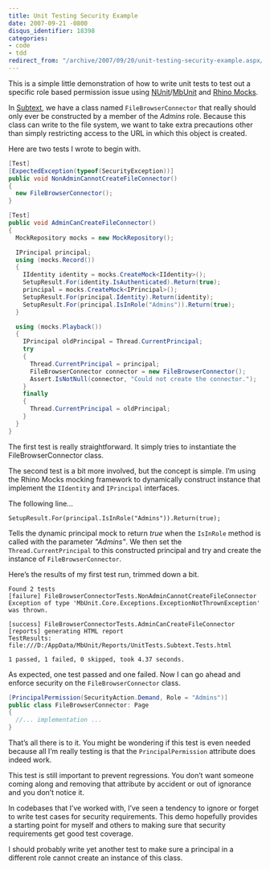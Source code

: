 ```yaml
---
title: Unit Testing Security Example
date: 2007-09-21 -0800
disqus_identifier: 18398
categories:
- code
- tdd
redirect_from: "/archive/2007/09/20/unit-testing-security-example.aspx/"
---
```


This is a simple little demonstration of how to write unit tests to test
out a specific role based permission issue using
[NUnit](http://nunit.com/ "NUnit")/[MbUnit](http://mbunit.com/ "MbUnit")
and [Rhino
Mocks](http://ayende.com/projects/rhino-mocks.aspx "Rhino Mocks mocking framework").

In [Subtext](http://subtextproject.com/ "Subtext project website"), we
have a class named `FileBrowserConnector` that really should only ever
be constructed by a member of the *Admins* role. Because this class can
write to the file system, we want to take extra precautions other than
simply restricting access to the URL in which this object is created.

Here are two tests I wrote to begin with.

```csharp
[Test]
[ExpectedException(typeof(SecurityException))]
public void NonAdminCannotCreateFileConnector()
{
  new FileBrowserConnector();
}

[Test]
public void AdminCanCreateFileConnector()
{
  MockRepository mocks = new MockRepository();

  IPrincipal principal;
  using (mocks.Record())
  {
    IIdentity identity = mocks.CreateMock<IIdentity>();
    SetupResult.For(identity.IsAuthenticated).Return(true);
    principal = mocks.CreateMock<IPrincipal>();
    SetupResult.For(principal.Identity).Return(identity);
    SetupResult.For(principal.IsInRole("Admins")).Return(true);
  }

  using (mocks.Playback())
  {
    IPrincipal oldPrincipal = Thread.CurrentPrincipal;
    try
    {
      Thread.CurrentPrincipal = principal;
      FileBrowserConnector connector = new FileBrowserConnector();
      Assert.IsNotNull(connector, "Could not create the connector.");
    }
    finally
    {
      Thread.CurrentPrincipal = oldPrincipal;
    }
  }
}
```

The first test is really straightforward. It simply tries to instantiate
the FileBrowserConnector class.

The second test is a bit more involved, but the concept is simple. I’m
using the Rhino Mocks mocking framework to dynamically construct
instance that implement the `IIdentity` and `IPrincipal` interfaces.

The following line...

`SetupResult.For(principal.IsInRole("Admins")).Return(true);`

Tells the dynamic principal mock to return *true* when the `IsInRole`
method is called with the parameter *"Admins"*. We then set the
`Thread.CurrentPrincipal` to this constructed principal and try and
create the instance of `FileBrowserConnector`.

Here’s the results of my first test run, trimmed down a bit.

    Found 2 tests
    [failure] FileBrowserConnectorTests.NonAdminCannotCreateFileConnector
    Exception of type 'MbUnit.Core.Exceptions.ExceptionNotThrownException' 
    was thrown. 

    [success] FileBrowserConnectorTests.AdminCanCreateFileConnector
    [reports] generating HTML report
    TestResults: file:///D:/AppData/MbUnit/Reports/UnitTests.Subtext.Tests.html

    1 passed, 1 failed, 0 skipped, took 4.37 seconds.

As expected, one test passed and one failed. Now I can go ahead and
enforce security on the `FileBrowserConnector` class.

```csharp
[PrincipalPermission(SecurityAction.Demand, Role = "Admins")]
public class FileBrowserConnector: Page
{
  //... implementation ...
}
```

That’s all there is to it. You might be wondering if this test is even
needed because all I’m really testing is that the `PrincipalPermission`
attribute does indeed work.

This test is still important to prevent regressions. You don’t want
someone coming along and removing that attribute by accident or out of
ignorance and you don’t notice it.

In codebases that I’ve worked with, I’ve seen a tendency to ignore or
forget to write test cases for security requirements. This demo
hopefully provides a starting point for myself and others to making sure
that security requirements get good test coverage.

I should probably write yet another test to make sure a principal in a
different role cannot create an instance of this class.

